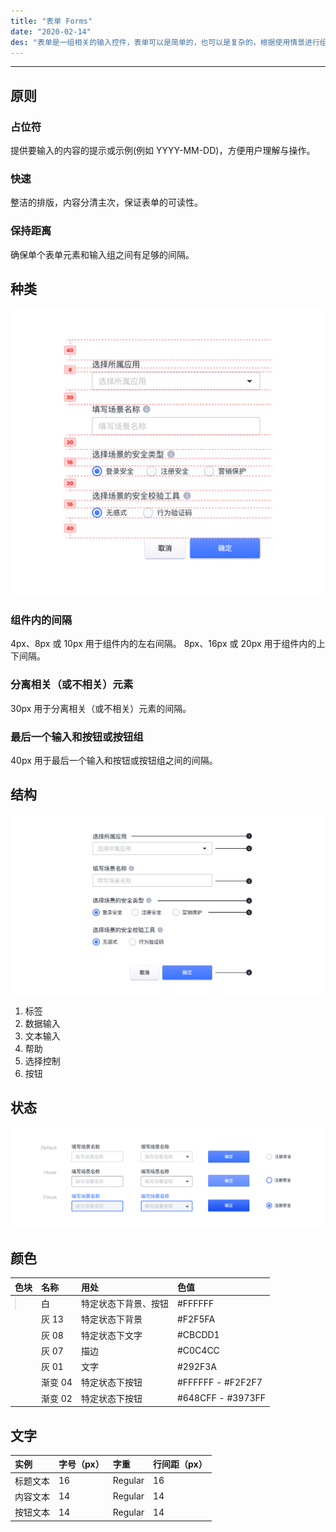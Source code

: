 ```yaml
---
title: "表单 Forms"
date: "2020-02-14"
des: "表单是一组相关的输入控件，表单可以是简单的，也可以是复杂的，根据使用情景进行组合设计。"
---
```


---

## 原则

### 占位符

提供要输入的内容的提示或示例(例如 YYYY-MM-DD)，方便用户理解与操作。

### 快速

整洁的排版，内容分清主次，保证表单的可读性。

### 保持距离

确保单个表单元素和输入组之间有足够的间隔。

## 种类

![forms-1](forms-1.jpg)

### 组件内的间隔

4px、8px 或 10px 用于组件内的左右间隔。
8px、16px 或 20px 用于组件内的上下间隔。

### 分离相关（或不相关）元素

30px 用于分离相关（或不相关）元素的间隔。

### 最后一个输入和按钮或按钮组

40px 用于最后一个输入和按钮或按钮组之间的间隔。

## 结构

![forms-2](forms-2.jpg)

1. 标签
2. 数据输入
3. 文本输入
4. 帮助
5. 选择控制
6. 按钮

## 状态

![forms-3](forms-3.jpg)

## 颜色

| 色块                                                                                                     | 名称    | 用处                 | 色值              |
| :------------------------------------------------------------------------------------------------------- | :------ | :------------------- | :---------------- |
| <span class="colorBlock" style="background-color: #ffffff;border: 1px solid rgba(0, 0, 0, 0.1);"></span> | 白      | 特定状态下背景、按钮 | #FFFFFF           |
| <span class="colorBlock" style="background-color: #F2F5FA;"></span>                                      | 灰 13   | 特定状态下背景       | #F2F5FA           |
| <span class="colorBlock" style="background-color: #CBCDD1;"></span>                                      | 灰 08   | 特定状态下文字       | #CBCDD1           |
| <span class="colorBlock" style="background-color: #C0C4CC;"></span>                                      | 灰 07   | 描边                 | #C0C4CC           |
| <span class="colorBlock" style="background-color: #292F3A;"></span>                                      | 灰 01   | 文字                 | #292F3A           |
| <span class="colorBlock" style="background: linear-gradient(180deg, #FFFFFF 0%, #F2F2F7 100%);"></span>  | 渐变 04 | 特定状态下按钮       | #FFFFFF - #F2F2F7 |
| <span class="colorBlock" style="background: linear-gradient(180deg, #648CFF 0%, #3973FF 100%);"></span>  | 渐变 02 | 特定状态下按钮       | #648CFF - #3973FF |

## 文字

| 实例     | 字号（px） | 字重    | 行间距（px） |
| :------- | :--------- | :------ | :----------- |
| 标题文本 | 16         | Regular | 16           |
| 内容文本 | 14         | Regular | 14           |
| 按钮文本 | 14         | Regular | 14           |
